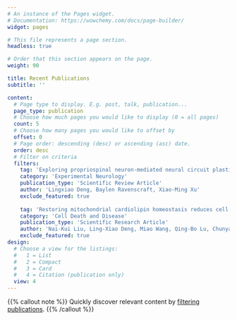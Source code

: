 ```yaml
---
# An instance of the Pages widget.
# Documentation: https://wowchemy.com/docs/page-builder/
widget: pages

# This file represents a page section.
headless: true

# Order that this section appears on the page.
weight: 90

title: Recent Publications
subtitle: ''

content:
  # Page type to display. E.g. post, talk, publication...
  page_type: publication
  # Choose how much pages you would like to display (0 = all pages)
  count: 5
  # Choose how many pages you would like to offset by
  offset: 0
  # Page order: descending (desc) or ascending (asc) date.
  order: desc
  # Filter on criteria
  filters:
    tag: 'Exploring propriospinal neuron-mediated neural circuit plasticity using recombinant viruses after spinal cord injury'
    category: 'Experimental Neurology'
    publication_type: 'Scientific Review Article'
    author: 'Lingxiao Deng, Baylen Ravenscraft, Xiao-Ming Xu'
    exclude_featured: true
    
    tag: 'Restoring mitochondrial cardiolipin homeostasis reduces cell death and promotes recovery after spinal cord injury'
    category: 'Cell Death and Disease'
    publication_type: 'Scientific Research Article'
    author: 'Nai-Kui Liu, Ling-Xiao Deng, Miao Wang, Qing-Bo Lu, Chunyan Wang, Xiangbing Wu, Wei Wu, Ying Wang, Wenrui Qu, Qi Han, Yongzhi Xia, Baylen Ravenscraft, Jin-Lian Li, Si-Wei You, Peter Wipf, Xianlin Han, & Xiao-Ming Xu'
    exclude_featured: true
design:
  # Choose a view for the listings:
  #   1 = List
  #   2 = Compact
  #   3 = Card
  #   4 = Citation (publication only)
  view: 4
---
```


{{% callout note %}}
Quickly discover relevant content by [filtering publications](./publication/).
{{% /callout %}}
